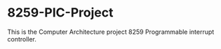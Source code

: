 # 8259-PIC-Project
This is the Computer Architecture project 8259 Programmable interrupt controller.
